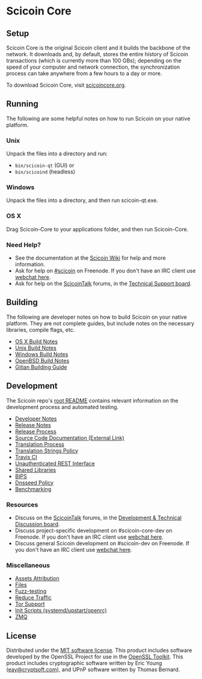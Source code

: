 Scicoin Core
=============

Setup
---------------------
Scicoin Core is the original Scicoin client and it builds the backbone of the network. It downloads and, by default, stores the entire history of Scicoin transactions (which is currently more than 100 GBs); depending on the speed of your computer and network connection, the synchronization process can take anywhere from a few hours to a day or more.

To download Scicoin Core, visit [scicoincore.org](https://scicoincore.org/en/releases/).

Running
---------------------
The following are some helpful notes on how to run Scicoin on your native platform.

### Unix

Unpack the files into a directory and run:

- `bin/scicoin-qt` (GUI) or
- `bin/scicoind` (headless)

### Windows

Unpack the files into a directory, and then run scicoin-qt.exe.

### OS X

Drag Scicoin-Core to your applications folder, and then run Scicoin-Core.

### Need Help?

* See the documentation at the [Scicoin Wiki](https://en.scicoin.it/wiki/Main_Page)
for help and more information.
* Ask for help on [#scicoin](http://webchat.freenode.net?channels=scicoin) on Freenode. If you don't have an IRC client use [webchat here](http://webchat.freenode.net?channels=scicoin).
* Ask for help on the [ScicoinTalk](https://scicointalk.org/) forums, in the [Technical Support board](https://scicointalk.org/index.php?board=4.0).

Building
---------------------
The following are developer notes on how to build Scicoin on your native platform. They are not complete guides, but include notes on the necessary libraries, compile flags, etc.

- [OS X Build Notes](build-osx.md)
- [Unix Build Notes](build-unix.md)
- [Windows Build Notes](build-windows.md)
- [OpenBSD Build Notes](build-openbsd.md)
- [Gitian Building Guide](gitian-building.md)

Development
---------------------
The Scicoin repo's [root README](/README.md) contains relevant information on the development process and automated testing.

- [Developer Notes](developer-notes.md)
- [Release Notes](release-notes.md)
- [Release Process](release-process.md)
- [Source Code Documentation (External Link)](https://dev.visucore.com/scicoin/doxygen/)
- [Translation Process](translation_process.md)
- [Translation Strings Policy](translation_strings_policy.md)
- [Travis CI](travis-ci.md)
- [Unauthenticated REST Interface](REST-interface.md)
- [Shared Libraries](shared-libraries.md)
- [BIPS](bips.md)
- [Dnsseed Policy](dnsseed-policy.md)
- [Benchmarking](benchmarking.md)

### Resources
* Discuss on the [ScicoinTalk](https://scicointalk.org/) forums, in the [Development & Technical Discussion board](https://scicointalk.org/index.php?board=6.0).
* Discuss project-specific development on #scicoin-core-dev on Freenode. If you don't have an IRC client use [webchat here](http://webchat.freenode.net/?channels=scicoin-core-dev).
* Discuss general Scicoin development on #scicoin-dev on Freenode. If you don't have an IRC client use [webchat here](http://webchat.freenode.net/?channels=scicoin-dev).

### Miscellaneous
- [Assets Attribution](assets-attribution.md)
- [Files](files.md)
- [Fuzz-testing](fuzzing.md)
- [Reduce Traffic](reduce-traffic.md)
- [Tor Support](tor.md)
- [Init Scripts (systemd/upstart/openrc)](init.md)
- [ZMQ](zmq.md)

License
---------------------
Distributed under the [MIT software license](/COPYING).
This product includes software developed by the OpenSSL Project for use in the [OpenSSL Toolkit](https://www.openssl.org/). This product includes
cryptographic software written by Eric Young ([eay@cryptsoft.com](mailto:eay@cryptsoft.com)), and UPnP software written by Thomas Bernard.
